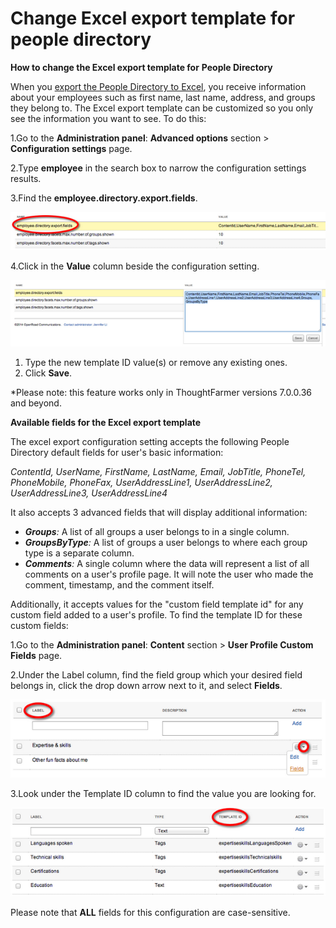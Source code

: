 # Change Excel export template for people directory



**How to change the Excel export template for** **People Directory**   
  
When you [export the People Directory to Excel](https://community.thoughtfarmer.com/content/105792), you receive information about your employees such as first name, last name, address, and groups they belong to. The Excel export template can be customized so you only see the information you want to see. To do this:

1.Go to the **Administration panel**: **Advanced options** section &gt; **Configuration settings** page. 

2.Type **employee** in the search box to narrow the configuration settings results. 

3.Find the **employee.directory.export.fields**.

![](../../../.gitbook/assets/3%20%2853%29.png)

4.Click in the **Value** column beside the configuration setting. 

![](../../../.gitbook/assets/4%20%2829%29.png)



1. Type the new template ID value\(s\) or remove any existing ones. 
2. Click **Save**. 

\*Please note: this feature works only in ThoughtFarmer versions 7.0.0.36 and beyond.   
  
**Available fields for the Excel export template**

The excel export configuration setting accepts the following People Directory default fields for user's basic information:

_ContentId, UserName, FirstName, LastName, Email, JobTitle, PhoneTel, PhoneMobile, PhoneFax, UserAddressLine1, UserAddressLine2, UserAddressLine3, UserAddressLine4_

It also accepts 3 advanced fields that will display additional information:

* _**Groups**:_ A list of all groups a user belongs to in a single column.
* _**GroupsByType**:_ A list of groups a user belongs to where each group type is a separate column.
* _**Comments**:_ A single column where the data will represent a list of all comments on a user's profile page. It will note the user who made the comment, timestamp, and the comment itself.

Additionally, it accepts values for the "custom field template id" for any custom field added to a user's profile. To find the template ID for these custom fields:

1.Go to the **Administration panel**: **Content** section &gt; **User Profile Custom Fields** page.

2.Under the Label column, find the field group which your desired field belongs in, click the drop down arrow next to it, and select **Fields**. 

![](../../../.gitbook/assets/5%20%2816%29.png)

3.Look under the Template ID column to find the value you are looking for.

![](../../../.gitbook/assets/6%20%2818%29.png)

Please note that **ALL** fields for this configuration are case-sensitive.

